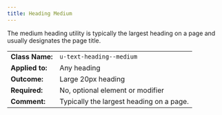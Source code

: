```yaml
---
title: Heading Medium
---
```

The medium heading utility is typically the largest heading on a page and 
usually designates the page title.

|  |  |
| --------------- | ----------------------- |
| **Class Name:** | `u-text-heading--medium` |
| **Applied to:** | Any heading |
| **Outcome:**    | Large 20px heading |
| **Required:**   | No, optional element or modifier |
| **Comment:**    | Typically the largest heading on a page. |
